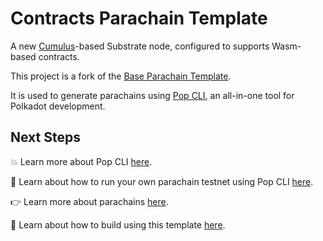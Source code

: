 # Contracts Parachain Template

A new [Cumulus](https://github.com/paritytech/polkadot-sdk/tree/master/cumulus)-based Substrate node, configured to supports Wasm-based contracts.

This project is a fork of the [Base Parachain Template](https://github.com/r0gue-io/base-parachain). 

It is used to generate parachains using [Pop CLI](https://github.com/r0gue-io/pop-cli), an all-in-one tool for Polkadot development.

## Next Steps

💥 Learn more about Pop CLI [here](https://learn.onpop.io/pop/v/pop-cli).

🚀 Learn about how to run your own parachain testnet using Pop CLI [here](https://learn.onpop.io/pop/v/pop-cli/parachains/running-your-parachain).

👉 Learn more about parachains [here](https://wiki.polkadot.network/docs/learn-parachains).

🧙 Learn about how to build using this template [here](https://docs.substrate.io/tutorials/).